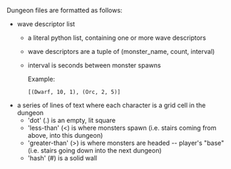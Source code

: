 Dungeon files are formatted as follows:

- wave descriptor list
  - a literal python list, containing one or more wave descriptors
  - wave descriptors are a tuple of (monster_name, count, interval)
  - interval is seconds between monster spawns

    Example:

        [(Dwarf, 10, 1), (Orc, 2, 5)]

- a series of lines of text where each character is a grid cell in the
  dungeon
  - 'dot' (.) is an empty, lit square
  - 'less-than' (<) is where monsters spawn (i.e. stairs coming from
    above, into this dungeon)
  - 'greater-than' (>) is where monsters are headed -- player's "base"
    (i.e. stairs going down into the next dungeon)
  - 'hash' (#) is a solid wall
